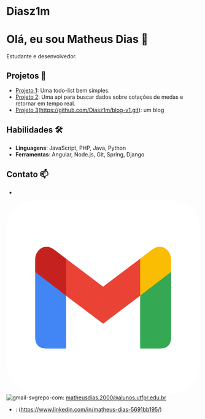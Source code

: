 # Diasz1m

# Olá, eu sou Matheus Dias 👋

Estudante e desenvolvedor. 

## Projetos 🚀
- [Projeto 1](https://github.com/Diasz1m/todo-list.git): Uma todo-list bem simples.
- [Projeto 2](https://github.com/Diasz1m/currency_quotation.git): Uma api para buscar dados sobre cotações de medas e retornar em tempo real.
- [Projeto 3](https://github.com/Diasz1m/blog-angular.git)(https://github.com/Diasz1m/blog-v1.git): um blog




## Habilidades 🛠️
- **Linguagens**: JavaScript, PHP, Java, Python
- **Ferramentas**: Angular, Node.js, Git, Spring, Django

## Contato 📫
- <?xml version="1.0" encoding="utf-8"?><!-- Uploaded to: SVG Repo, www.svgrepo.com, Generator: SVG Repo Mixer Tools -->
<svg xmlns="http://www.w3.org/2000/svg"
aria-label="Gmail" role="img"
viewBox="0 0 512 512"><rect
width="512" height="512"
rx="15%"
fill="#ffffff"/><a> matheusdias.2000@alunos.utfpr.edu.br </a><path d="M158 391v-142l-82-63V361q0 30 30 30" fill="#4285f4"/><path d="M 154 248l102 77l102-77v-98l-102 77l-102-77" fill="#ea4335"/><path d="M354 391v-142l82-63V361q0 30-30 30" fill="#34a853"/><path d="M76 188l82 63v-98l-30-23c-27-21-52 0-52 26" fill="#c5221f"/><path d="M436 188l-82 63v-98l30-23c27-21 52 0 52 26" fill="#fbbc04"/></svg>![gmail-svgrepo-com](https://github.com/user-attachments/assets/666b77b4-48e5-477d-aae4-cac19ec99feb): matheusdias.2000@alunos.utfpr.edu.br
-  : (https://www.linkedin.com/in/matheus-dias-5691bb195/)
